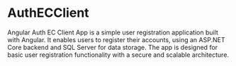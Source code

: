 # AuthECClient
Angular Auth EC Client App is a simple user registration application built with Angular. It enables users to register their accounts, using an ASP.NET Core backend and SQL Server for data storage. The app is designed for basic user registration functionality with a secure and scalable architecture.
